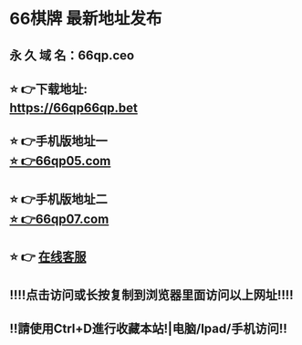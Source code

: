 # 66棋牌 最新地址发布 
## 永 久 域 名：66qp.ceo
## ⭐️ 👉下载地址:<a href="https://66qp66qp.ceo"><br>https://66qp66qp.bet</a>
## ⭐️ 👉手机版地址一<a href="https://www.66qp05.com:8443"><br> ⭐️ 👉66qp05.com</a>
## ⭐️ 👉手机版地址二<a href="https://www.66qp07.com:8443"><br> ⭐️ 👉66qp07.com</a>
## ⭐️ 👉  <a href="https://66qpkf.com/chatbox.html">在线客服</a>
## ‼️‼️点击访问或长按复制到浏览器里面访问以上网址‼️‼️
## ‼️請使用Ctrl+D進行收藏本站!|电脑/Ipad/手机访问‼️
